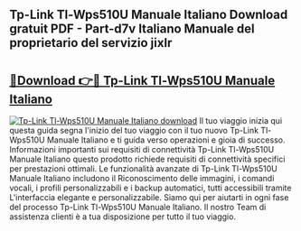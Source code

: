 ## Tp-Link Tl-Wps510U Manuale Italiano Download gratuit PDF - Part-d7v Italiano Manuale del proprietario del servizio jixIr

# <h2><a href="http://dfdnwn.blite.top/?on=Tp-Link+Tl-Wps510U+Manuale+Italiano">🔗Download 👉🔴 Tp-Link Tl-Wps510U Manuale Italiano</a></h2>

[![Tp-Link Tl-Wps510U Manuale Italiano download](https://i.imgur.com/lujVjoI.png)](http://dfdnwn.blite.top/?on=Tp-Link+Tl-Wps510U+Manuale+Italiano)
Il tuo viaggio inizia qui questa guida segna l'inizio del tuo viaggio con il tuo nuovo Tp-Link Tl-Wps510U Manuale Italiano e ti guida verso operazioni e gioia di successo. Informazioni importanti sui requisiti di connettività Tp-Link Tl-Wps510U Manuale Italiano questo prodotto richiede requisiti di connettività specifici per prestazioni ottimali. Le funzionalità avanzate di Tp-Link Tl-Wps510U Manuale Italiano includono il Riconoscimento delle immagini, i comandi vocali, i profili personalizzabili e i backup automatici, tutti accessibili tramite L'interfaccia elegante e personalizzabile. Siamo qui per aiutarti in ogni fase del processo Tp-Link Tl-Wps510U Manuale Italiano. Il nostro Team di assistenza clienti è a tua disposizione per tutto il tuo viaggio.
